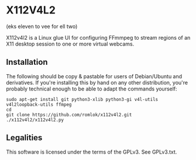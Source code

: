 X112V4L2
========

(eks eleven to vee for ell two)

X112v4l2 is a Linux glue UI for configuring FFmmpeg to stream regions of an X11 desktop session to one or more virtual webcams.


Installation
------------

The following should be copy & pastable for users of Debian/Ubuntu and derivatives. If you're installing this by hand on any other distribution, you're probably technical enough to be able to adapt the commands yourself:

```
sudo apt-get install git python3-xlib python3-gi v4l-utils v4l2loopback-utils ffmpeg
cd
git clone https://github.com/romlok/x112v4l2.git
./x112v4l2/x112v4l2.py
```

Legalities
----------

This software is licensed under the terms of the GPLv3. See GPLv3.txt.
